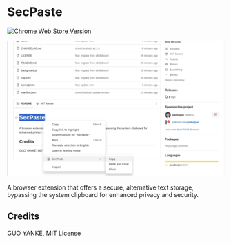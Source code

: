# SecPaste

[![Chrome Web Store Version](https://img.shields.io/chrome-web-store/v/hjmegjdmmkilfoioflgliccajbbkbfma)](https://chromewebstore.google.com/detail/altclipboard/hjmegjdmmkilfoioflgliccajbbkbfma)

![Screenshot](screenshot.jpg)

A browser extension that offers a secure, alternative text storage, bypassing the system clipboard for enhanced privacy and security.

## Credits

GUO YANKE, MIT License
